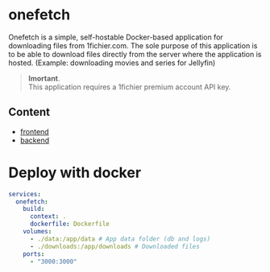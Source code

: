 # onefetch

Onefetch is a simple, self-hostable Docker-based application for downloading files from 1fichier.com.
The sole purpose of this application is to be able to download files directly from the server where the application is hosted. (Example: downloading movies and series for Jellyfin)

> **Imortant**.  
> This application requires a 1fichier premium account API key.

## Content

- [frontend](./frontend//README.md)
- [backend](./backend//README.md)

# Deploy with docker

```yml
services:
  onefetch:
    build:
      context: .
      dockerfile: Dockerfile
    volumes:
      - ./data:/app/data # App data folder (db and logs)
      - ./downloads:/app/downloads # Downloaded files
    ports:
      - "3000:3000"
```
